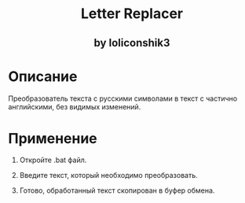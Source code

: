 <h1 align="center">Letter Replacer</h1>
<h2 align="center">by loliconshik3</h2>

# Описание

Преобразователь текста с русскими символами в текст с частично английскими, без видимых изменений.

# Применение

1. Откройте .bat файл.

2. Введите текст, который необходимо преобразовать.

3. Готово, обработанный текст скопирован в буфер обмена.
